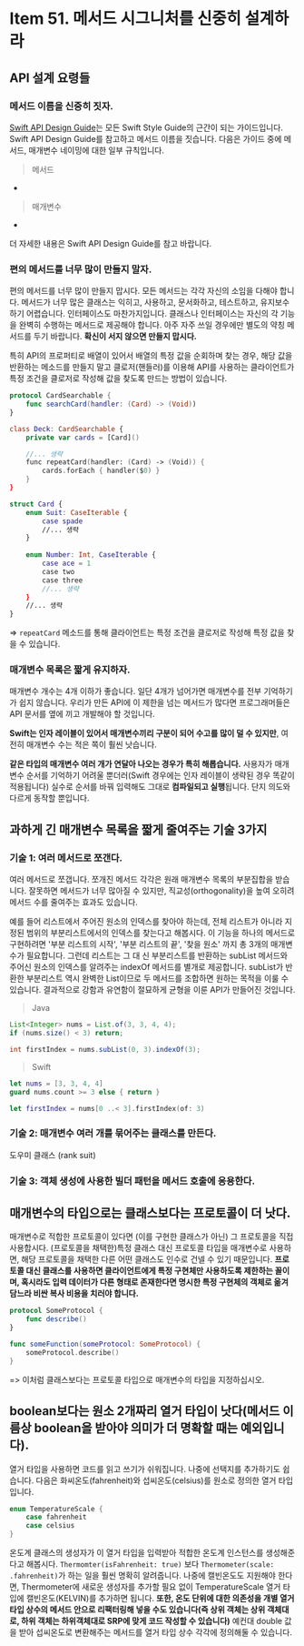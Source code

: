 # Item 51. 메서드 시그니처를 신중히 설계하라

## API 설계 요령들

### 메서드 이름을 신중히 짓자.

[Swift API Design Guide](https://swift.org/documentation/api-design-guidelines/)는 모든 Swift Style Guide의 근간이 되는 가이드입니다. Swift API Design Guide를 참고하고 메서드 이름을 짓습니다. 다음은 가이드 중에 메서드, 매개변수 네이밍에 대한 일부 규칙입니다. 

> 메서드 

* 

> 매개변수 

* 

더 자세한 내용은 Swift API Design Guide를 참고 바랍니다. 

### 편의 메서드를 너무 많이 만들지 말자.

편의 메서드를 너무 많이 만들지 맙시다. 모든 메서드는 각각 자신의 소임을 다해야 합니다. 메서드가 너무 많은 클래스는 익히고, 사용하고, 문서화하고, 테스트하고, 유지보수하기 어렵습니다. 인터페이스도 마찬가지입니다. 클래스나 인터페이스는 자신의 각 기능을 완벽히 수행하는 메서드로 제공해야 합니다. 아주 자주 쓰일 경우에만 별도의 약칭 메서드를 두기 바랍니다. **확신이 서지 않으면 만들지 맙시다.**

특히 API의 프로퍼티로 배열이 있어서 배열의 특정 값을 순회하며 찾는 경우, 해당 값을 반환하는 메소드를 만들지 말고 클로저(핸들러)를 이용해 API를 사용하는 클라이언트가 특정 조건을 클로저로 작성해 값을 찾도록 만드는 방법이 있습니다.  

```swift
protocol CardSearchable {    
    func searchCard(handler: (Card) -> (Void))
}

class Deck: CardSearchable {
    private var cards = [Card]()

    //... 생략 
    func repeatCard(handler: (Card) -> (Void)) {
        cards.forEach { handler($0) }
    }
}

struct Card {    
    enum Suit: CaseIterable {
        case spade
        //... 생략 
    }
    
    enum Number: Int, CaseIterable {
        case ace = 1
        case two
        case three
        //... 생략 
    }
    //... 생략
}
```
=> `repeatCard` 메소드를 통해 클라이언트는 특정 조건을 클로저로 작성해 특정 값을 찾을 수 있습니다.

### 매개변수 목록은 짧게 유지하자.

매개변수 개수는 4개 이하가 좋습니다. 일단 4개가 넘어가면 매개변수를 전부 기억하기가 쉽지 않습니다. 우리가 만든 API에 이 제한을 넘는 메서드가 많다면 프로그래머들은 API 문서를 옆에 끼고 개발해야 할 것입니다.

**Swift는 인자 레이블이 있어서 매개변수끼리 구분이 되어 수고를 많이 덜 수 있지만**, 여전히 매개변수 수는 적은 쪽이 훨씬 낫습니다. 

**같은 타입의 매개변수 여러 개가 연달아 나오는 경우가 특히 해롭습니다.** 사용자가 매개변수 순서를 기억하기 어려울 뿐더러(Swift 경우에는 인자 레이블이 생략된 경우 똑같이 적용됩니다) 실수로 순서를 바꿔 입력해도 그대로 **컴파일되고 실행**됩니다. 단지 의도와 다르게 동작할 뿐입니다. 

## 과하게 긴 매개변수 목록을 짧게 줄여주는 기술 3가지

### 기술 1: 여러 메서드로 쪼갠다. 

여러 메서드로 쪼갭니다. 쪼개진 메서드 각각은 원래 매개변수 목록의 부분집합을 받습니다. 
잘못하면 메서드가 너무 많아질 수 있지만, 직교성(orthogonality)을 높여 오히려 메서드 수를 줄여주는 효과도 있습니다. 

예를 들어 리스트에서 주어진 원소의 인덱스를 찾아야 하는데, 전체 리스트가 아니라 지정된 범위의 부분리스트에서의 인덱스를 찾는다고 해봅시다. 이 기능을 하나의 메서드로 구현하려면 '부분 리스트의 시작', '부분 리스트의 끝', '찾을 원소' 까지 총 3개의 매개변수가 필요합니다. 그런데 리스트는 그 대 신 부분리스트를 반환하는 subList 메서드와 주어신 원소의 인덱스를 알려주는 indexOf 메서드를 별개로 제공합니다. subList가 반환한 부분리스트 역시 완벽한 List이므로 두 메서드를 조합하면 원하는 목적을 이룰 수 있습니다. 결과적으로 강함과 유연함이 절묘하게 균형을 이룬 API가 만들어진 것입니다.  

> Java

```java
List<Integer> nums = List.of(3, 3, 4, 4);
if (nums.size() < 3) return;

int firstIndex = nums.subList(0, 3).indexOf(3);
```

> Swift 

```swift
let nums = [3, 3, 4, 4]
guard nums.count >= 3 else { return }

let firstIndex = nums[0 ..< 3].firstIndex(of: 3)
```

### 기술 2: 매개변수 여러 개를 묶어주는 클래스를 만든다. 

도우미 클래스 (rank suit)

### 기술 3: 객체 생성에 사용한 빌더 패턴을 메서드 호출에 응용한다.


## 매개변수의 타입으로는 클래스보다는 프로토콜이 더 낫다. 

매개변수로 적합한 프로토콜이 있다면 (이를 구현한 클래스가 아닌) 그 프로토콜을 직접 사용합시다.
(프로토콜을 채택한)특정 클래스 대신 프로토콜 타입을 매개변수로 사용하면, 해당 프로토콜을 채택한 다른 어떤 클래스도 인수로 건넬 수 있기 때문입니다. **프로토콜 대신 클래스를 사용하면 클라이언트에게 특정 구현체만 사용하도록 제한하는 꼴이며, 혹시라도 입력 데이터가 다른 형태로 존재한다면 명시한 특정 구현체의 객체로 옮겨 담느라 비싼 복사 비용을 치러야 합니다.** 

```swift
protocol SomeProtocol {
    func describe()
}

func someFunction(someProtocol: SomeProtocol) {
    someProtocol.describe()
}
```
=> 이처럼 클래스보다는 프로토콜 타입으로 매개변수의 타입을 지정하십시오.

## boolean보다는 원소 2개짜리 열거 타입이 낫다(메서드 이름상 boolean을 받아야 의미가 더 명확할 때는 예외입니다).

열거 타입을 사용하면 코드를 읽고 쓰기가 쉬워집니다. 나중에 선택지를 추가하기도 쉽습니다. 
다음은 화씨온도(fahrenheit)와 섭씨온도(celsius)를 원소로 정의한 열거 타입입니다. 

```swift
enum TemperatureScale {
    case fahrenheit
    case celsius
}
```

온도계 클래스의 생성자가 이 열거 타입을 입력받아 적합한 온도계 인스턴스를 생성해준다고 해봅시다. 
`Thermomter(isFahrenheit: true)` 보다 `Thermometer(scale: .fahrenheit)`가 하는 일을 훨씬 명확히 알려줍니다. 나중에 캘빈온도도 지원해야 한다면, Thermometer에 새로운 생성자를 추가할 필요 없이 TemperatureScale 열거 타입에 캘빈온도(KELVIN)를 추가하면 됩니다. **또한, 온도 단위에 대한 의존성을 개별 열거 타입 상수의 메서드 안으로 리팩터링해 넣을 수도 있습니다(즉 상위 객체는 상위 객체대로, 하위 객체는 하위객체대로 SRP에 맞게 코드 작성할 수 있습니다)** 예컨대 double 값을 받아 섭씨온도로 변환해주는 메서드를 열거 타입 상수 각각에 정의해둘 수 있습니다. 

